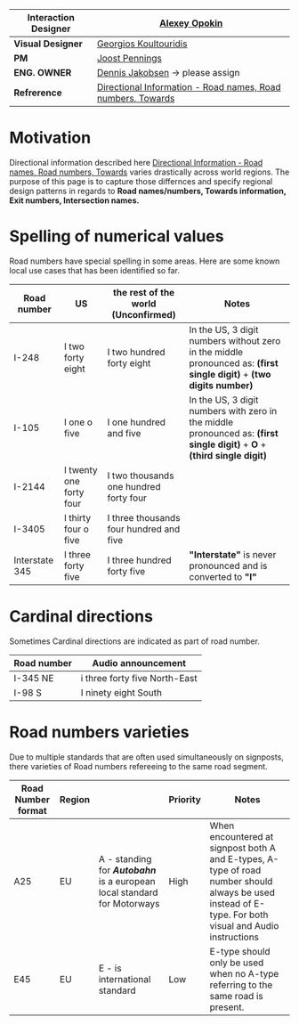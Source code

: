 | **Interaction Designer** | [Alexey Opokin](https://tomtom.atlassian.net/wiki/people/70121:e8cb7861-9079-4b92-b96d-bfe8cd882680?ref=confluence)                                                                                                                                                       |
|--------------------------|---------------------------------------------------------------------------------------------------------------------------------------------------------------------------------------------------------------------------------------------------------------------------|
| **Visual Designer**      | [Georgios Koultouridis](https://tomtom.atlassian.net/wiki/people/5be2fd44649a737c2342afbe?ref=confluence)                                                                                                                                                                 |
| **PM**                   | [Joost Pennings](https://tomtom.atlassian.net/wiki/people/712020:a6d50cb1-97be-4a9a-a279-3fbb3e2e1799?ref=confluence)                                                                                                                                                     |
| **ENG. OWNER**           | [Dennis Jakobsen](https://tomtom.atlassian.net/wiki/people/712020:c273d0e3-9a2a-456c-ad2f-6f56ca0e12b3?ref=confluence) → please assign                                                                                                                                    |
| **Refrerence**           | [Directional Information \- Road names, Road numbers, Towards](./../../Guidance%20Framework%20-%20Methods%20%26%20Components/Directional%20Information%20-%20Road%20names%2C%20Road%20numbers%2C%20Towards%20/Directional_Information-Road-names_Road-numbers_Towards.md) |

Motivation
==========

Directional information described here [Directional Information - Road names, Road numbers, Towards](./../../Guidance%20Framework%20-%20Methods%20%26%20Components/Directional%20Information%20-%20Road%20names%2C%20Road%20numbers%2C%20Towards%20/Directional_Information-Road-names_Road-numbers_Towards.md) varies drastically across world regions. The purpose of this page is to capture those differnces and specify regional design patterns in regards to **Road names/numbers, Towards information, Exit numbers, Intersection names.**

  

Spelling of numerical values
============================

Road numbers have special spelling in some areas. Here are some known local use cases that has been identified so far.

| **Road number** | **US** | **the rest of the world**  **(Unconfirmed)** | **Notes** |
|---|---|---|---|
| I\-248 | I two forty eight | I two hundred forty eight | In the US, 3 digit numbers without zero in the middle pronounced as: **(first single digit)** \+ **(two digits number)** |
| I\-105 | I one o five | I one hundred and five | In the US, 3 digit numbers with zero in the middle pronounced as: **(first single digit)** \+ **O** \+ **(third single digit)** |
| I\-2144 | I twenty one forty four | I two thousands one hundred forty four |  |
| I\-3405 | I thirty four o five | I three thousands four hundred and five |  |
| Interstate 345 | I three forty five | I three hundred forty five | **"Interstate"** is never pronounced and is converted to **"I"** |

Cardinal directions
===================

Sometimes Cardinal directions are indicated as part of road number.

| **Road number** | **Audio announcement** |
|---|---|
| I\-345 NE | i three forty five North\-East |
| I\-98 S | I ninety eight South |

Road numbers varieties
======================

Due to multiple standards that are often used simultaneously on signposts, there varieties of Road numbers refereeing to the same road segment.

| **Road Number format** | **Region** |  | **Priority** | **Notes** |
|---|---|---|---|---|
| A25 | EU | A \- standing for ***Autobahn*** is a european local standard for Motorways | High | When encountered at signpost both A and E\-types, A\-type of road number should always be used instead of E\-type. For both visual and Audio instructions |
| E45 | EU | E \- is international standard | Low | E\-type should only be used when no A\-type referring to the same road is present. |
